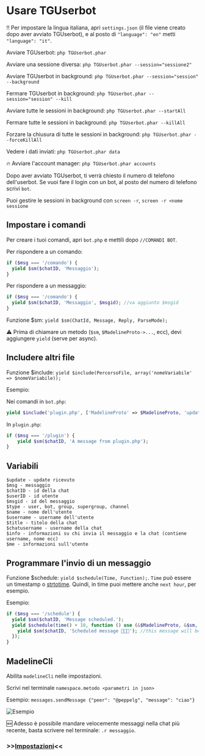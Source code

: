 # Usare TGUserbot

‼️ Per impostare la lingua italiana, apri `settings.json` (il file viene creato dopo aver avviato TGUserbot), e al posto di `"language": "en"` metti `"language": "it"`.

Avviare TGUserbot: `php TGUserbot.phar`

Avviare una sessione diversa: `php TGUserbot.phar --session="sessione2"`

Avviare TGUserbot in background: `php TGUserbot.phar --session="session" --background`

Fermare TGUserbot in background: `php TGUserbot.phar --session="session" --kill`

Avviare tutte le sessioni in background: `php TGUserbot.phar --startAll`

Fermare tutte le sessioni in background: `php TGUserbot.phar --killAll`

Forzare la chiusura di tutte le sessioni in background: `php TGUserbot.phar --forceKillAll`

Vedere i dati inviati: `php TGUserbot.phar data`

🔥 Avviare l'account manager: `php TGUserbot.phar accounts`

Dopo aver avviato TGUserbot, ti verrà chiesto il numero di telefono dell'userbot. Se vuoi fare il login con un bot, al posto del numero di telefono scrivi `bot`.

Puoi gestire le sessioni in background con `screen -r`, `screen -r <nome sessione`


## Impostare i comandi
Per creare i tuoi comandi, apri `bot.php` e mettili dopo ``//COMANDI BOT``. 

Per rispondere a un comando:
```php
if ($msg === '/comando') {
  yield $sm($chatID, 'Messaggio');
} 
```
Per rispondere a un messaggio:
```php
if ($msg === '/comando') {
  yield $sm($chatID, 'Messaggio', $msgid); //va aggiunto $msgid
} 
```

Funzione $sm: `yield $sm(ChatId, Message, Reply, ParseMode);`

⚠️ Prima di chiamare un metodo (`$sm`, `$MadelineProto->...`, ecc), devi aggiungere `yield` (serve per async).


## Includere altri file
Funzione $include: `yield $include(PercorsoFile, array('nomeVariabile' => $nomeVariabile));`

Esempio: 

Nei comandi in `bot.php`:
```php
yield $include('plugin.php', ['MadelineProto' => $MadelineProto, 'update' => $update, 'chatID' => $chatID, 'msg' => $msg, 'sm' => $sm]);
```
In `plugin.php`:
```php
if ($msg === '/plugin') {
	yield $sm($chatID, 'A message from plugin.php');
}
```


## Variabili
	$update - update ricevuto
	$msg - messaggio
	$chatID - id della chat
	$userID - id utente
	$msgid - id del messaggio
	$type - user, bot, group, supergroup, channel
	$name - nome dell'utente
	$username - username dell'utente
	$title - titolo della chat
	$chatusername - username della chat
	$info - informazioni su chi invia il messaggio e la chat (contiene username, nome ecc)
	$me - informazioni sull'utente

## Programmare l'invio di un messaggio
Funzione $schedule: `yield $schedule(Time, Function);`. `Time` può essere un timestamp o [strtotime](https://www.php.net/manual/en/function.strtotime.php). Quindi, in time puoi mettere anche `next hour`, per esempio.

Esempio:
```php
if ($msg === '/schedule') {
  yield $sm($chatID, 'Message scheduled.');
  yield $schedule(time() + 10, function () use (&$MadelineProto, &$sm, $chatID) {
    yield $sm($chatID, 'Scheduled message 🤩🤩🤩'); //this message will be sent after 10 seconds
  });
}
```

## MadelineCli
Abilita `madelineCli` nelle impostazioni.

Scrivi nel terminale `namespace.metodo <parametri in json>`

Esempio: `messages.sendMessage {"peer": "@peppelg", "message": "ciao"}`

![Esempio](https://i.imgur.com/JppLzJk.png)

🆕 Adesso è possibile mandare velocemente messaggi nella chat più recente, basta scrivere nel terminale: `.r messaggio`.


### >>[Impostazioni](https://github.com/peppelg/TGUserbot/tree/master/docs/it/Settings.md)<<
